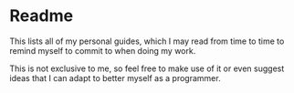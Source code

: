 # Readme

This lists all of my personal guides, which I may read from time to time to remind myself to commit to when doing my work.

This is not exclusive to me, so feel free to make use of it or even suggest ideas that I can adapt to better myself as a programmer.

